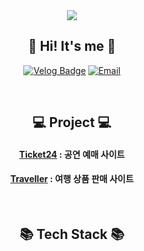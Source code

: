 <div align="center">
<img src="https://capsule-render.vercel.app/api?type=waving&color=timeAuto&height=180&section=header&text=Welcome%20to%20Eunseo's%20Github&fontSize=32&animation=fadeIn&fontAlignY=36&fontColor=ffffff" />

<h2>👋 Hi! It's me 👋</h2>

[![Velog Badge](http://img.shields.io/badge/-Velog-20c997?style=flat-square&logo=velog&logoColor=white&link=https://velog.io/@mimineh2)](https://velog.io/@mimineh2)
[![Email](http://img.shields.io/badge/-mimineh2@naver.com-4885ed?style=flat-square&logo=gmail&link=mailto:mimineh2@naver.com)](mailto:mimineh2@naver.com)

<br>

<h2>💻 Project 💻</h2>

#### [Ticket24](https://github.com/Uueun/FinalProject_Ticket24) : 공연 예매 사이트
#### [Traveller](https://github.com/Uueun/SemiProject_Traveller) : 여행 상품 판매 사이트

<br>

<h2>📚 Tech Stack 📚</h2>

</div>
<!--
**Uueun/Uueun** is a ✨ _special_ ✨ repository because its `README.md` (this file) appears on your GitHub profile.

Here are some ideas to get you started:

- 🔭 I’m currently working on ...
- 🌱 I’m currently learning ...
- 👯 I’m looking to collaborate on ...
- 🤔 I’m looking for help with ...
- 💬 Ask me about ...
- 📫 How to reach me: ...
- 😄 Pronouns: ...
- ⚡ Fun fact: ...
-->
